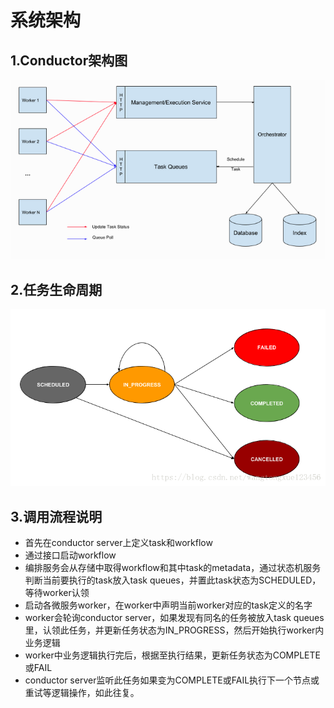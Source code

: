 # 系统架构
## 1.Conductor架构图

![1](img/conductor-system.png)

## 2.任务生命周期
![2](img/worker-life.png)

## 3.调用流程说明
- 首先在conductor server上定义task和workflow
- 通过接口启动workflow
- 编排服务会从存储中取得workflow和其中task的metadata，通过状态机服务判断当前要执行的task放入task queues，并置此task状态为SCHEDULED，等待worker认领
- 启动各微服务worker，在worker中声明当前worker对应的task定义的名字
- worker会轮询conductor server，如果发现有同名的任务被放入task queues里，认领此任务，并更新任务状态为IN_PROGRESS，然后开始执行worker内业务逻辑
- worker中业务逻辑执行完后，根据至执行结果，更新任务状态为COMPLETE或FAIL
- conductor server监听此任务如果变为COMPLETE或FAIL执行下一个节点或重试等逻辑操作，如此往复。
